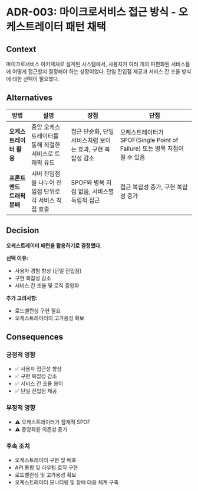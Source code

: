 # ADR-003: 마이크로서비스 접근 방식 - 오케스트레이터 패턴 채택

## Context

마이크로서비스 아키텍처로 설계된 시스템에서, 사용자가 여러 개의 파편화된 서비스들에 어떻게 접근할지 결정해야 하는 상황이었다. 단일 진입점 제공과 서비스 간 조율 방식에 대한 선택이 필요했다.

## Alternatives

| 방법 | 설명 | 장점 | 단점 |
|------|------|------|------|
| **오케스트레이터 활용** | 중앙 오케스트레이터를 통해 적절한 서비스로 트래픽 유도 | 접근 단순화, 단일 서비스처럼 보이는 효과, 구현 복잡성 감소 | 오케스트레이터가 SPOF(Single Point of Failure) 또는 병목 지점이 될 수 있음 |
| **프론트엔드 트래픽 분배** | 서버 진입점을 나누어 진입점 단위로 각 서비스 직접 호출 | SPOF와 병목 지점 없음, 서비스별 독립적 접근 | 접근 복잡성 증가, 구현 복잡성 증가 |

## Decision

**오케스트레이터 패턴을 활용하기로 결정했다.**

**선택 이유:**
- 사용자 경험 향상 (단일 진입점)
- 구현 복잡성 감소
- 서비스 간 조율 및 로직 중앙화

**추가 고려사항:**
- 로드밸런싱 구현 필요
- 오케스트레이터의 고가용성 확보

## Consequences

### 긍정적 영향
- ✅ 사용자 접근성 향상
- ✅ 구현 복잡성 감소
- ✅ 서비스 간 조율 용이
- ✅ 단일 진입점 제공

### 부정적 영향
- ⚠️ 오케스트레이터가 잠재적 SPOF
- ⚠️ 중앙화된 의존성 증가

### 후속 조치
- 오케스트레이터 구현 및 배포
- API 통합 및 라우팅 로직 구현
- 로드밸런싱 및 고가용성 확보
- 오케스트레이터 모니터링 및 장애 대응 체계 구축
